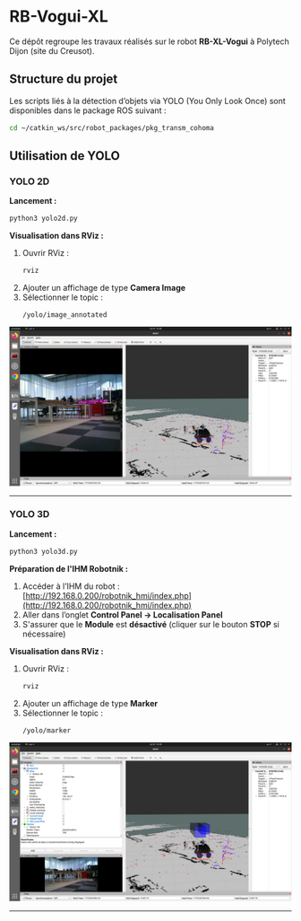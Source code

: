 # RB-Vogui-XL

Ce dépôt regroupe les travaux réalisés sur le robot **RB-XL-Vogui** à Polytech Dijon (site du Creusot).

## Structure du projet

Les scripts liés à la détection d’objets via YOLO (You Only Look Once) sont disponibles dans le package ROS suivant :

```bash
cd ~/catkin_ws/src/robot_packages/pkg_transm_cohoma
```

## Utilisation de YOLO

### YOLO 2D

**Lancement :**
```bash
python3 yolo2d.py
```

**Visualisation dans RViz :**
1. Ouvrir RViz :
   ```bash
   rviz
   ```
2. Ajouter un affichage de type **Camera Image**
3. Sélectionner le topic :
   ```
   /yolo/image_annotated
   ```

![Exemple YOLO 2D](images/yolo3d_result.png)

---

### YOLO 3D

**Lancement :**
```bash
python3 yolo3d.py
```

**Préparation de l'IHM Robotnik :**
1. Accéder à l’IHM du robot :  
   [http://192.168.0.200/robotnik_hmi/index.php](http://192.168.0.200/robotnik_hmi/index.php)
2. Aller dans l’onglet **Control Panel → Localisation Panel**
3. S'assurer que le **Module** est **désactivé** (cliquer sur le bouton **STOP** si nécessaire)

**Visualisation dans RViz :**
1. Ouvrir RViz :
   ```bash
   rviz
   ```
2. Ajouter un affichage de type **Marker**
3. Sélectionner le topic :
   ```
   /yolo/marker
   ```

![Exemple YOLO 3D](images/yolo2d_result.png)

---
